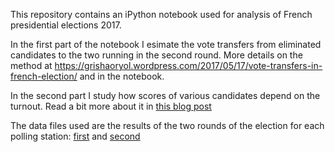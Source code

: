 This repository contains an iPython notebook used for analysis of French presidential elections 2017.

In the first part of the notebook I esimate the vote transfers from eliminated candidates to the two running in the second round. More details on the method at https://grishaoryol.wordpress.com/2017/05/17/vote-transfers-in-french-election/
and in the notebook.

In the second part I study how scores of various candidates depend on the turnout. Read a bit more about it in [this blog post](https://grishaoryol.wordpress.com/2017/05/24/french-presidential-elections-2-the-turnout/)

The data files used are the results of the two rounds of the election for each polling station: [first](https://public.opendatasoft.com/explore/dataset/election-presidentielle-2017-resultats-par-bureaux-de-vote-tour-1/?disjunctive.libelle_de_la_commune)
and [second](https://public.opendatasoft.com/explore/dataset/election-presidentielle-2017-resultats-par-bureaux-de-vote-tour-2/?disjunctive.libelle_de_la_commune)
